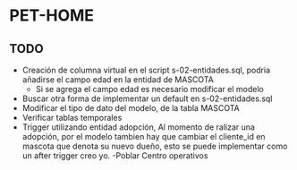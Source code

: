 # PET-HOME

## TODO
- Creación de columna virtual en el script s-02-entidades.sql, podria añadirse el campo edad en la entidad de MASCOTA
	- Si se agrega el campo edad es necesario modificar el modelo
- Buscar otra forma de implementar un default en s-02-entidades.sql
- Modificar el tipo de dato del modelo, de la tabla MASCOTA
- Verificar tablas temporales
- Trigger utilizando entidad adopción,
	Al momento de ralizar una adopción, por el modelo tambien hay que cambiar el cliente_id en mascota que denota
	su nuevo dueño, esto se puede implementar como un after trigger creo yo.
-Poblar Centro operativos
